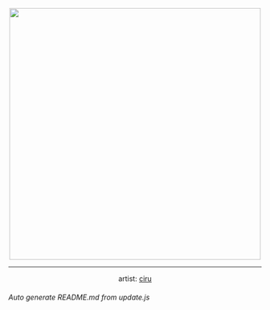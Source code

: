 
<p align="center">
  <img width="500" src="https://nekos.best/api/v2/neko/0068.png">
  <hr/>
  <center>
    artist: <a href="https://www.pixiv.net/en/artworks/73756023">ciru</a>
  </center>
</p>


###### Auto generate README.md from update.js

